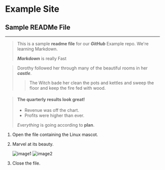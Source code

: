 
# Example Site
## Sample READMe File
--------------------------------------------------------------------------------------------

>This is a sample **readme file** for our ***GitHub*** Example repo. We're learning Markdown.
>
>***Markdown*** is really Fast

>Dorothy followed her through many of the beautiful rooms in her ***castle***.
>
>>The Witch bade her clean the pots and kettles and sweep the floor and keep the fire fed with wood.

> #### The quarterly results look great! 
 >
 > - Revenue was off the chart. 
 > - Profits were higher than ever. 
 > 
 > *Everything* is going according to **plan**.

 1. Open the file containing the Linux mascot.
 2. Marvel at its beauty.

    ![image1](https://media.istockphoto.com/vectors/cute-penguin-icon-in-flat-style-vector-id868646936?k=20&m=868646936&s=612x612&w=0&h=pPboMcao8F1Xc7WC6RDzesNc1ilFTaRUUSY7wM82Mu8=) 
    ![image2](https://d33wubrfki0l68.cloudfront.net/e7ed9fe4bafe46e275c807d63591f85f9ab246ba/e2d28/assets/images/tux.png)
 3. Close the file.


